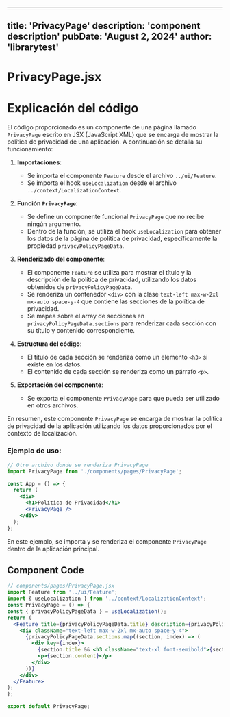 ---
  title: 'PrivacyPage'
  description: 'component description'
  pubDate: 'August 2, 2024'
  author: 'librarytest'
  ---
  
  
  
  # PrivacyPage.jsx
  # Explicación del código

El código proporcionado es un componente de una página llamado `PrivacyPage` escrito en JSX (JavaScript XML) que se encarga de mostrar la política de privacidad de una aplicación. A continuación se detalla su funcionamiento:

1. **Importaciones**:
   - Se importa el componente `Feature` desde el archivo `../ui/Feature`.
   - Se importa el hook `useLocalization` desde el archivo `../context/LocalizationContext`.

2. **Función `PrivacyPage`**:
   - Se define un componente funcional `PrivacyPage` que no recibe ningún argumento.
   - Dentro de la función, se utiliza el hook `useLocalization` para obtener los datos de la página de política de privacidad, específicamente la propiedad `privacyPolicyPageData`.

3. **Renderizado del componente**:
   - El componente `Feature` se utiliza para mostrar el título y la descripción de la política de privacidad, utilizando los datos obtenidos de `privacyPolicyPageData`.
   - Se renderiza un contenedor `<div>` con la clase `text-left max-w-2xl mx-auto space-y-4` que contiene las secciones de la política de privacidad.
   - Se mapea sobre el array de secciones en `privacyPolicyPageData.sections` para renderizar cada sección con su título y contenido correspondiente.

4. **Estructura del código**:
   - El título de cada sección se renderiza como un elemento `<h3>` si existe en los datos.
   - El contenido de cada sección se renderiza como un párrafo `<p>`.

5. **Exportación del componente**:
   - Se exporta el componente `PrivacyPage` para que pueda ser utilizado en otros archivos.

En resumen, este componente `PrivacyPage` se encarga de mostrar la política de privacidad de la aplicación utilizando los datos proporcionados por el contexto de localización.

### Ejemplo de uso:

```jsx
// Otro archivo donde se renderiza PrivacyPage
import PrivacyPage from './components/pages/PrivacyPage';

const App = () => {
  return (
    <div>
      <h1>Política de Privacidad</h1>
      <PrivacyPage />
    </div>
  );
};
``` 

En este ejemplo, se importa y se renderiza el componente `PrivacyPage` dentro de la aplicación principal.
  
  ## Component Code
  ```jsx
  // components/pages/PrivacyPage.jsx
import Feature from '../ui/Feature';
import { useLocalization } from '../context/LocalizationContext';
const PrivacyPage = () => {
  const { privacyPolicyPageData } = useLocalization();
  return (
    <Feature title={privacyPolicyPageData.title} description={privacyPolicyPageData.description}>
      <div className="text-left max-w-2xl mx-auto space-y-4">
        {privacyPolicyPageData.sections.map((section, index) => (
          <div key={index}>
            {section.title && <h3 className="text-xl font-semibold">{section.title}</h3>}
            <p>{section.content}</p>
          </div>
        ))}
      </div>
    </Feature>
  );
};

export default PrivacyPage;
  ```
  